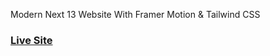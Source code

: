 Modern Next 13 Website With Framer Motion & Tailwind CSS

### [Live Site](https://digitaverse.vercel.app//)


